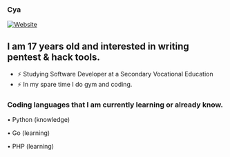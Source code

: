### Cya

[![Website](https://img.shields.io/website?label=scorpion-hackz.com&style=for-the-badge&url=https://lowkeypanel.me)](https://lowkeypanel.me)
## I am 17 years old and interested in writing pentest & hack tools.

- ⚡ Studying Software Developer at a Secondary Vocational Education
- ⚡ In my spare time I do gym and coding.

### Coding languages ​​that I am currently learning or already know.
<p>• Python (knowledge)</p>
<p>• Go (learning)</p>
<p>• PHP (learning)</p>
<br />


[website]: https://lowkeypanel.me
